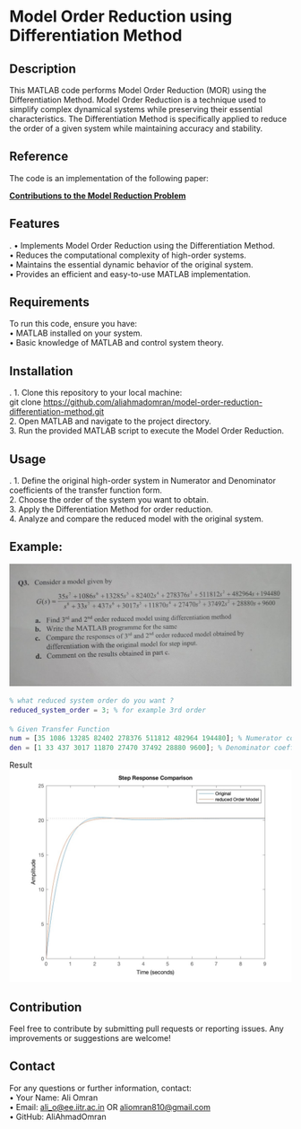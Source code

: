 # Model Order Reduction using Differentiation Method

## Description

This MATLAB code performs Model Order Reduction (MOR) using the Differentiation Method. Model Order Reduction is a technique used to simplify complex dynamical systems while preserving their essential characteristics. The Differentiation Method is specifically applied to reduce the order of a given system while maintaining accuracy and stability.

## Reference  
The code is an implementation of the following paper:  

[**Contributions to the Model Reduction Problem**](https://ieeexplore.ieee.org/abstract/document/1102930)  

## Features
.
	•	Implements Model Order Reduction using the Differentiation Method.<br>
	•	Reduces the computational complexity of high-order systems.<br>
	•	Maintains the essential dynamic behavior of the original system.<br>
	•	Provides an efficient and easy-to-use MATLAB implementation.<br>

## Requirements

To run this code, ensure you have:<br>
	•	MATLAB installed on your system.<br>
	•	Basic knowledge of MATLAB and control system theory.<br>

## Installation
.
	1.	Clone this repository to your local machine:<br>
git clone https://github.com/aliahmadomran/model-order-reduction-differentiation-method.git  <br>
	2.	Open MATLAB and navigate to the project directory.<br>
	3.	Run the provided MATLAB script to execute the Model Order Reduction.<br>

## Usage
.
	1.	Define the original high-order system in Numerator and Denominator coefficients of the transfer function form.<br>
        2.      Choose the order of the system you want to obtain.<br>
	3.	Apply the Differentiation Method for order reduction.<br>
	4.	Analyze and compare the reduced model with the original system.<br>

## Example: 
![example](docs/img.jpg) 

```matlab
% what reduced system order do you want ?
reduced_system_order = 3; % for example 3rd order

% Given Transfer Function
num = [35 1086 13285 82402 278376 511812 482964 194480]; % Numerator coefficients 
den = [1 33 437 3017 11870 27470 37492 28880 9600]; % Denominator coefficients 
```
Result
![Result](docs/untitled.jpg)
## Contribution

Feel free to contribute by submitting pull requests or reporting issues. Any improvements or suggestions are welcome!<br>


## Contact

For any questions or further information, contact:<br>
	•	Your Name: Ali Omran<br>
	•	Email: ali_o@ee.iitr.ac.in OR aliomran810@gmail.com<br>
	•	GitHub: AliAhmadOmran<br>
